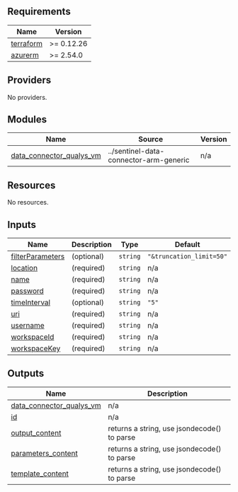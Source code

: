 ## Requirements

| Name                                                                      | Version    |
|---------------------------------------------------------------------------|------------|
| <a name="requirement_terraform"></a> [terraform](#requirement\_terraform) | >= 0.12.26 |
| <a name="requirement_azurerm"></a> [azurerm](#requirement\_azurerm)       | >= 2.54.0  |

## Providers

No providers.

## Modules

| Name                                                                                                               | Source                                 | Version |
|--------------------------------------------------------------------------------------------------------------------|----------------------------------------|---------|
| <a name="module_data_connector_qualys_vm"></a> [data\_connector\_qualys\_vm](#module\_data\_connector\_qualys\_vm) | ../sentinel-data-connector-arm-generic | n/a     |

## Resources

No resources.

## Inputs

| Name                                                                               | Description | Type     | Default                  | Required |
|------------------------------------------------------------------------------------|-------------|----------|--------------------------|:--------:|
| <a name="input_filterParameters"></a> [filterParameters](#input\_filterParameters) | (optional)  | `string` | `"&truncation_limit=50"` |    no    |
| <a name="input_location"></a> [location](#input\_location)                         | (required)  | `string` | n/a                      |   yes    |
| <a name="input_name"></a> [name](#input\_name)                                     | (required)  | `string` | n/a                      |   yes    |
| <a name="input_password"></a> [password](#input\_password)                         | (required)  | `string` | n/a                      |   yes    |
| <a name="input_timeInterval"></a> [timeInterval](#input\_timeInterval)             | (optional)  | `string` | `"5"`                    |    no    |
| <a name="input_uri"></a> [uri](#input\_uri)                                        | (required)  | `string` | n/a                      |   yes    |
| <a name="input_username"></a> [username](#input\_username)                         | (required)  | `string` | n/a                      |   yes    |
| <a name="input_workspaceId"></a> [workspaceId](#input\_workspaceId)                | (required)  | `string` | n/a                      |   yes    |
| <a name="input_workspaceKey"></a> [workspaceKey](#input\_workspaceKey)             | (required)  | `string` | n/a                      |   yes    |

## Outputs

| Name                                                                                                               | Description                                 |
|--------------------------------------------------------------------------------------------------------------------|---------------------------------------------|
| <a name="output_data_connector_qualys_vm"></a> [data\_connector\_qualys\_vm](#output\_data\_connector\_qualys\_vm) | n/a                                         |
| <a name="output_id"></a> [id](#output\_id)                                                                         | n/a                                         |
| <a name="output_output_content"></a> [output\_content](#output\_output\_content)                                   | returns a string, use jsondecode() to parse |
| <a name="output_parameters_content"></a> [parameters\_content](#output\_parameters\_content)                       | returns a string, use jsondecode() to parse |
| <a name="output_template_content"></a> [template\_content](#output\_template\_content)                             | returns a string, use jsondecode() to parse |